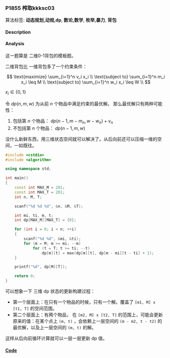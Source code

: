 ### P1855 榨取kkksc03

算法标签: **动态规划,动规,dp**, **数论,数学**, **枚举,暴力**, **背包**


#### Description

#### Analysis

这一题算是 二维0-1背包的模板题。

二维背包比 一维背包多了一个约束条件：


$$
\text{maximize}  \sum_{i=1}^n v_i x_i \\
\text{subject to} \sum_{i=1}^n m_i x_i \leq M \\
\text{subject to} \sum_{i=1}^n w_i x_i \leq W \\
$$

$x_i \in \{0, 1\}$

令 $dp(n, m, w)$ 为从前 $n$ 个物品中满足约束的最优解。 那么最优解只有两种可能性：

1. 包括第 $n$ 个物品： $dp(n - 1, m - m_n, w - w_n) + v_n$
2. 不包括第 $n$ 个物品： $dp(n - 1, m, w)$

没什么新鲜东西，用三维状态空间就可以解决了。从后向前还可以压缩一维的空间，一如既往。

```cpp
#include <cstdio>
#include <algorithm>

using namespace std;

int main()
{
    const int MAX_M = 201;
    const int MAX_T = 201;
    int n, M, T;

    scanf("%d %d %d", &n, &M, &T);

    int mi, ti, m, t;
    int dp[MAX_M][MAX_T] = {0};

    for (int i = 0; i < n; ++i)
    {
        scanf("%d %d", &mi, &ti);
        for (m = M; m >= mi; --m)
            for (t = T; t >= ti; --t)
                dp[m][t] = max(dp[m][t], dp[m - mi][t - ti] + 1);
    }

    printf("%d", dp[M][T]);

    return 0;
}
```

可以想象一下 三维 dp 状态的更新构建过程：

- 第一个层面上：在只有一个物品的时候，只有一个解。覆盖了  `[m1, M] x [t1, T]` 的空间范围。
- 第二个层面上：有两个物品， 在 `[m2, M] x [t2, T]` 的范围上，可能会更新原来的值：在某个点上 `(m, t)` ，会依赖上一层空间的 `(m - m2, t - t2)` 的最优解，以及上一层空间的 `(m, t)` 的解。

这样从后向前循环计算就可以一层一层更新 dp 值。
 

#### [Code](../cpp/p1855.cpp) 

